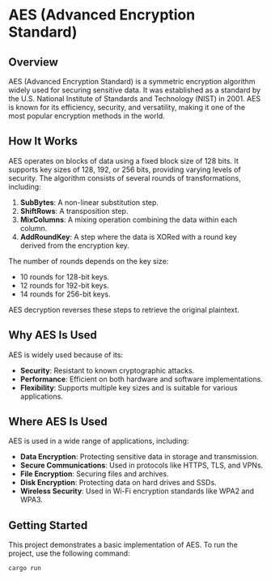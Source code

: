 # AES (Advanced Encryption Standard)

## Overview
AES (Advanced Encryption Standard) is a symmetric encryption algorithm widely used for securing sensitive data. It was established as a standard by the U.S. National Institute of Standards and Technology (NIST) in 2001. AES is known for its efficiency, security, and versatility, making it one of the most popular encryption methods in the world.

## How It Works
AES operates on blocks of data using a fixed block size of 128 bits. It supports key sizes of 128, 192, or 256 bits, providing varying levels of security. The algorithm consists of several rounds of transformations, including:
1. **SubBytes**: A non-linear substitution step.
2. **ShiftRows**: A transposition step.
3. **MixColumns**: A mixing operation combining the data within each column.
4. **AddRoundKey**: A step where the data is XORed with a round key derived from the encryption key.

The number of rounds depends on the key size:
- 10 rounds for 128-bit keys.
- 12 rounds for 192-bit keys.
- 14 rounds for 256-bit keys.

AES decryption reverses these steps to retrieve the original plaintext.

## Why AES Is Used
AES is widely used because of its:
- **Security**: Resistant to known cryptographic attacks.
- **Performance**: Efficient on both hardware and software implementations.
- **Flexibility**: Supports multiple key sizes and is suitable for various applications.

## Where AES Is Used
AES is used in a wide range of applications, including:
- **Data Encryption**: Protecting sensitive data in storage and transmission.
- **Secure Communications**: Used in protocols like HTTPS, TLS, and VPNs.
- **File Encryption**: Securing files and archives.
- **Disk Encryption**: Protecting data on hard drives and SSDs.
- **Wireless Security**: Used in Wi-Fi encryption standards like WPA2 and WPA3.

## Getting Started
This project demonstrates a basic implementation of AES. To run the project, use the following command:

```sh
cargo run